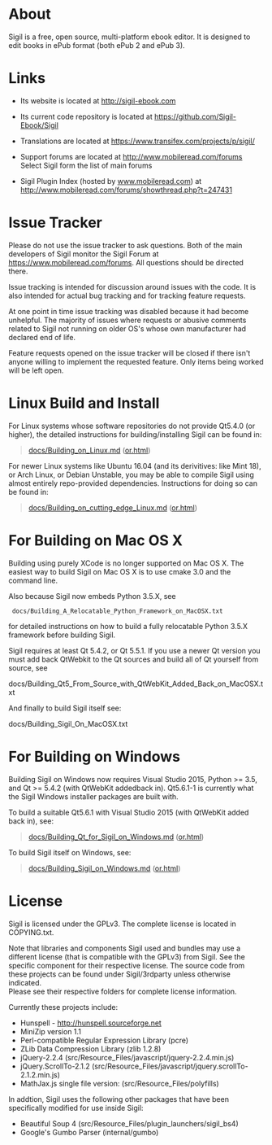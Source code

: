 About
=====

Sigil is a free, open source, multi-platform ebook editor.
It is designed to edit books in ePub format (both ePub 2 and ePub 3).


Links
=====

* Its website is located at http://sigil-ebook.com

* Its current code repository is located at https://github.com/Sigil-Ebook/Sigil

* Translations are located at https://www.transifex.com/projects/p/sigil/

* Support forums are located at http://www.mobileread.com/forums
    Select Sigil form the list of main forums

* Sigil Plugin Index (hosted by www.mobileread.com) at 
    http://www.mobileread.com/forums/showthread.php?t=247431


Issue Tracker
=============

Please do not use the issue tracker to ask questions.  Both of the main developers
of Sigil monitor the Sigil Forum at https://www.mobileread.com/forums.
All questions should be directed there.

Issue tracking is intended for discussion around issues with the code. 
It is also intended for actual bug tracking and for tracking feature requests.

At one point in time issue tracking was disabled because it had become
unhelpful. The majority of issues where requests or abusive comments related
to Sigil not running on older OS's whose own manufacturer had declared
end of life.

Feature requests opened on the issue tracker will be closed if there isn't
anyone willing to implement the requested feature. Only items being worked
will be left open.


Linux Build and Install
=======================

For Linux systems whose software repositories do not provide Qt5.4.0 (or higher), the
detailed instructions for building/installing Sigil can be found in:

> [docs/Building_on_Linux.md](./docs/Building_on_Linux.md) ([or.html](./docs/Building_on_Linux.html))

For newer Linux systems like Ubuntu 16.04 (and its derivitives: like Mint 18), or Arch Linux, or Debian Unstable, you may be able to compile Sigil using almost entirely repo-provided dependencies. Instructions for doing so can be found in:

> [docs/Building_on_cutting_edge_Linux.md](./docs/Building_on_cutting_edge_Linux.md) ([or.html](./docs/Building_on_cutting_edge_Linux.html))


For Building on Mac OS X
========================

Building using purely XCode is no longer supported on Mac OS X.  The easiest 
way to build Sigil on Mac OS X is to use cmake 3.0 and the command line.   

Also because Sigil now embeds Python 3.5.X, see  

     docs/Building_A_Relocatable_Python_Framework_on_MacOSX.txt

for detailed instructions on how to build a fully relocatable Python 3.5.X framework before
building Sigil.  

Sigil requires at least Qt 5.4.2, or Qt 5.5.1.  If you use a newer Qt version you must
add back QtWebkit to the Qt sources and build all of Qt yourself from source, see

   docs/Building_Qt5_From_Source_with_QtWebKit_Added_Back_on_MacOSX.txt

And finally to build Sigil itself see:

   docs/Building_Sigil_On_MacOSX.txt


For Building on Windows
========================

Building Sigil on Windows now requires Visual Studio 2015, Python >= 3.5, and Qt >= 5.4.2
(with QtWebKit addedback in). Qt5.6.1-1 is currently what the Sigil Windows installer packages
 are built with.

To build a suitable Qt5.6.1 with Visual Studio 2015 (with QtWebKit added back in), see:

> [docs/Building_Qt_for_Sigil_on_Windows.md](./docs/Building_Qt_for_Sigil_on_Windows.md) ([or.html](./docs/Building_Qt_for_Sigil_on_Windows.html))

To build Sigil itself on Windows, see:

> [docs/Building_Sigil_on_Windows.md](./docs/Building_Sigil_on_Windows.md) ([or.html](./docs/Building_Sigil_on_Windows.html))



License
=======

Sigil is licensed under the GPLv3. The complete license is located in
COPYING.txt.

Note that libraries and components Sigil used and bundles may use a different
license (that is compatible with the GPLv3) from Sigil. See the specific
component for their respective license.  The source code from these
projects can be found under Sigil/3rdparty unless otherwise indicated.  
Please see their respective folders for complete license information.

Currently these projects include:

* Hunspell - http://hunspell.sourceforge.net
* MiniZip version 1.1
* Perl-compatible Regular Expression Library (pcre)
* ZLib Data Compression Library (zlib 1.2.8)
* jQuery-2.2.4 (src/Resource_Files/javascript/jquery-2.2.4.min.js)
* jQuery.ScrollTo-2.1.2 (src/Resource_Files/javascript/jquery.scrollTo-2.1.2.min.js)
* MathJax.js single file version: (src/Resource_Files/polyfills)

In addtion, Sigil uses the following other packages that have been specifically
modified for use inside Sigil:

* Beautiful Soup 4 (src/Resource_Files/plugin_launchers/sigil_bs4)
* Google's Gumbo Parser (internal/gumbo)

